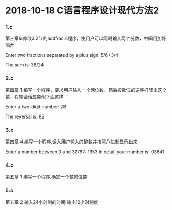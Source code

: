 # 2018-10-18 C语言程序设计现代方法2

### 1.c

第三章6.修改3.2节的addfrac.c程序，使用户可以同时输入两个分数，中间用加好隔开

Enter two fractions separated by a plus sign: 5/6+3/4

The sum is: 38/24

### 2.c

第四章 1.编写一个程序，要求用户输入一个两位数，然后按数位的逆序打印出这个数，程序会话应类似下面这样：

Enter a two-digit number: 28

The reversal is: 82

### 3.c

第四章 4.编写一个程序,读入用户输入的整数并按照八进制显示出来

Enter a number between 0 and 32767: 1953
In octal, your number is: 03641

### 4.c

第五章 1.编写一个程序,确定一个数的位数

### 5.c

第五章 2 输入24小时制的时间 输出12小时制度
 
